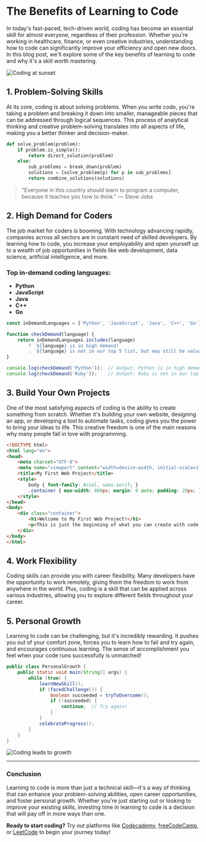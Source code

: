 # The Benefits of Learning to Code

In today's fast-paced, tech-driven world, coding has become an essential skill for almost everyone, regardless of their profession. Whether you're working in healthcare, finance, or even creative industries, understanding how to code can significantly improve your efficiency and open new doors. In this blog post, we'll explore some of the key benefits of learning to code and why it's a skill worth mastering.

![Coding at sunset](https://images.unsplash.com/photo-1666455317673-25097ce8d806?w=500&auto=format&fit=crop&q=60&ixlib=rb-4.0.3&ixid=M3wxMjA3fDB8MHxzZWFyY2h8Mnx8c3VuJTIwc2V0fGVufDB8fDB8fHww)

## 1. Problem-Solving Skills

At its core, coding is about solving problems. When you write code, you're taking a problem and breaking it down into smaller, manageable pieces that can be addressed through logical sequences. This process of analytical thinking and creative problem-solving translates into all aspects of life, making you a better thinker and decision-maker.

```python
def solve_problem(problem):
    if problem.is_simple():
        return direct_solution(problem)
    else:
        sub_problems = break_down(problem)
        solutions = [solve_problem(p) for p in sub_problems]
        return combine_solutions(solutions)
```

> "Everyone in this country should learn to program a computer, because it teaches you how to think." — Steve Jobs

## 2. High Demand for Coders

The job market for coders is booming. With technology advancing rapidly, companies across all sectors are in constant need of skilled developers. By learning how to code, you increase your employability and open yourself up to a wealth of job opportunities in fields like web development, data science, artificial intelligence, and more.

### Top in-demand coding languages:
- **Python**
- **JavaScript**
- **Java**
- **C++**
- **Go**

```javascript
const inDemandLanguages = ['Python', 'JavaScript', 'Java', 'C++', 'Go'];

function checkDemand(language) {
    return inDemandLanguages.includes(language) 
        ? `${language} is in high demand!` 
        : `${language} is not in our top 5 list, but may still be valuable.`;
}

console.log(checkDemand('Python'));  // Output: Python is in high demand!
console.log(checkDemand('Ruby'));    // Output: Ruby is not in our top 5 list, but may still be valuable.
```

## 3. Build Your Own Projects

One of the most satisfying aspects of coding is the ability to create something from scratch. Whether it's building your own website, designing an app, or developing a tool to automate tasks, coding gives you the power to bring your ideas to life. This creative freedom is one of the main reasons why many people fall in love with programming.

```html
<!DOCTYPE html>
<html lang="en">
<head>
    <meta charset="UTF-8">
    <meta name="viewport" content="width=device-width, initial-scale=1.0">
    <title>My First Web Project</title>
    <style>
        body { font-family: Arial, sans-serif; }
        .container { max-width: 800px; margin: 0 auto; padding: 20px; }
    </style>
</head>
<body>
    <div class="container">
        <h1>Welcome to My First Web Project!</h1>
        <p>This is just the beginning of what you can create with code.</p>
    </div>
</body>
</html>
```

## 4. Work Flexibility

Coding skills can provide you with career flexibility. Many developers have the opportunity to work remotely, giving them the freedom to work from anywhere in the world. Plus, coding is a skill that can be applied across various industries, allowing you to explore different fields throughout your career.

## 5. Personal Growth

Learning to code can be challenging, but it's incredibly rewarding. It pushes you out of your comfort zone, forces you to learn how to fail and try again, and encourages continuous learning. The sense of accomplishment you feel when your code runs successfully is unmatched!

```java
public class PersonalGrowth {
    public static void main(String[] args) {
        while (true) {
            learnNewSkill();
            if (facedChallenge()) {
                boolean succeeded = tryToOvercome();
                if (!succeeded) {
                    continue;  // Try again!
                }
            }
            celebrateProgress();
        }
    }
}
```

![Coding leads to growth](https://plus.unsplash.com/premium_photo-1691852517460-b5fc0f8f9114?w=500&auto=format&fit=crop&q=60&ixlib=rb-4.0.3&ixid=M3wxMjA3fDB8MHxzZWFyY2h8NXx8c3VuJTIwc2V0fGVufDB8fDB8fHww)

---

### Conclusion

Learning to code is more than just a technical skill—it's a way of thinking that can enhance your problem-solving abilities, open career opportunities, and foster personal growth. Whether you're just starting out or looking to improve your existing skills, investing time in learning to code is a decision that will pay off in more ways than one.

**Ready to start coding?** Try out platforms like [Codecademy](https://www.codecademy.com/), [freeCodeCamp](https://www.freecodecamp.org/), or [LeetCode](https://leetcode.com/) to begin your journey today!
